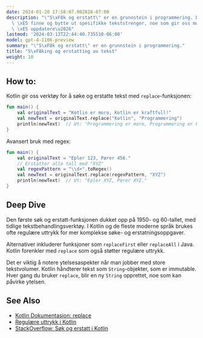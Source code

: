 ```yaml
---
date: 2024-01-20 17:58:07.002828-07:00
description: "\"S\xF8k og erstatt\" er en grunnstein i programmering. Det brukes for\
  \ \xE5 finne og bytte ut spesifikke tekststrenger, noe som gir oss muligheten til\
  \ \xE5 oppdatere\u2026"
lastmod: '2024-03-13T22:44:40.735510-06:00'
model: gpt-4-1106-preview
summary: "\"S\xF8k og erstatt\" er en grunnstein i programmering."
title: "S\xF8king og erstatting av tekst"
weight: 10
---
```


## How to:
Kotlin gir oss verktøy for å søke og erstatte tekst med `replace`-funksjonen:

```kotlin
fun main() {
    val originalText = "Kotlin er moro, Kotlin er kraftfull!"
    val newText = originalText.replace("Kotlin", "Programmering")
    println(newText)  // Ut: "Programmering er moro, Programmering er kraftfull!"
}
```

Avansert bruk med regex:
```kotlin
fun main() {
    val originalText = "Epler 123, Pærer 456."
    // Erstatter alle tall med "XYZ"
    val regexPattern = "\\d+".toRegex()
    val newText = originalText.replace(regexPattern, "XYZ")
    println(newText)  // Ut: "Epler XYZ, Pærer XYZ."
}
```

## Deep Dive
Den første søk og erstatt-funksjonen dukket opp på 1950- og 60-tallet, med tidlige tekstbehandlingsverktøy. I Kotlin og de fleste moderne språk brukes ofte regulære uttrykk for mer komplekse søke- og erstatningsoppgaver.

Alternativer inkluderer funksjoner som `replaceFirst` eller `replaceAll` i Java. Kotlin forenkler med `replace` som også støtter regulære uttrykk.

Det er viktig å notere ytelsesaspekter når man jobber med store tekstvolumer. Kotlin håndterer tekst som `String`-objekter, som er immutable. Hver gang du bruker `replace`, blir en ny `String` opprettet, noe som kan påvirke ytelsen.

## See Also
- [Kotlin Dokumentasjon: replace](https://kotlinlang.org/api/latest/jvm/stdlib/kotlin.text/replace.html)
- [Regulære uttrykk i Kotlin](https://kotlinlang.org/api/latest/jvm/stdlib/kotlin.text/-regex/)
- [StackOverflow: Søk og erstatt i Kotlin](https://stackoverflow.com/questions/tagged/kotlin+replace)
